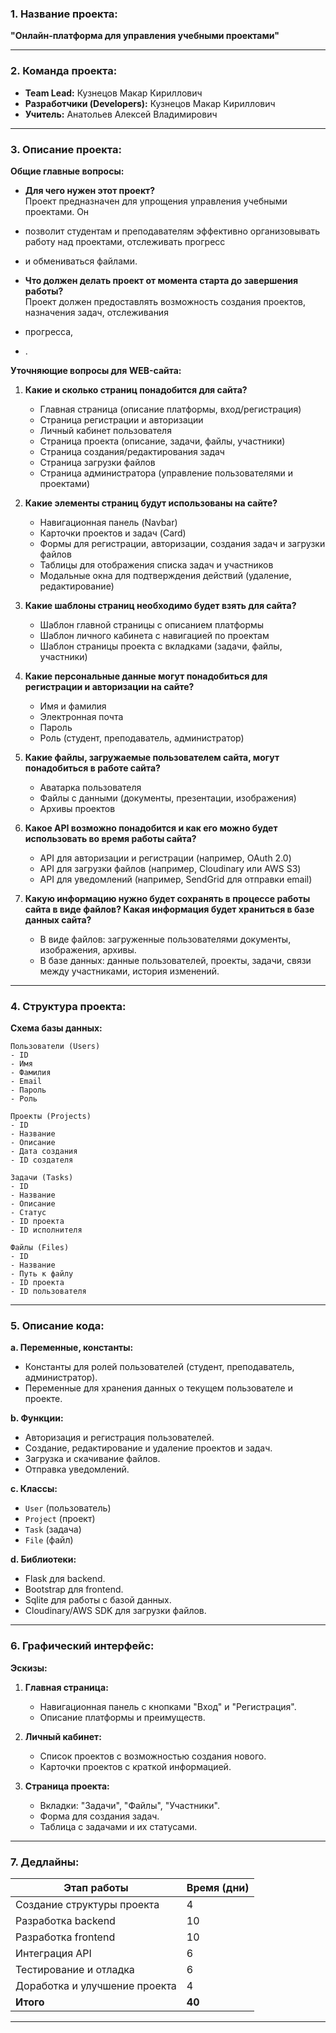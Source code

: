 ### 1. Название проекта:  
**"Онлайн-платформа для управления учебными проектами"**

---

### 2. Команда проекта:  
- **Team Lead:** Кузнецов Макар Кириллович 
- **Разработчики (Developers):** Кузнецов Макар Кириллович 
- **Учитель:** Анатольев Алексей Владимирович

---

### 3. Описание проекта:  
**Общие главные вопросы:**  
- **Для чего нужен этот проект?**  
  Проект предназначен для упрощения управления учебными проектами. Он
- позволит студентам и преподавателям эффективно организовывать работу над проектами, отслеживать прогресс
- и обмениваться файлами.  

- **Что должен делать проект от момента старта до завершения работы?**  
  Проект должен предоставлять возможность создания проектов, назначения задач, отслеживания
- прогресса,
- .  

**Уточняющие вопросы для WEB-сайта:**  
1. **Какие и сколько страниц понадобится для сайта?**  
   - Главная страница (описание платформы, вход/регистрация)  
   - Страница регистрации и авторизации  
   - Личный кабинет пользователя  
   - Страница проекта (описание, задачи, файлы, участники)  
   - Страница создания/редактирования задач  
   - Страница загрузки файлов  
   - Страница администратора (управление пользователями и проектами)  

2. **Какие элементы страниц будут использованы на сайте?**  
   - Навигационная панель (Navbar)  
   - Карточки проектов и задач (Card)  
   - Формы для регистрации, авторизации, создания задач и загрузки файлов  
   - Таблицы для отображения списка задач и участников  
   - Модальные окна для подтверждения действий (удаление, редактирование)  

3. **Какие шаблоны страниц необходимо будет взять для сайта?**  
   - Шаблон главной страницы с описанием платформы  
   - Шаблон личного кабинета с навигацией по проектам  
   - Шаблон страницы проекта с вкладками (задачи, файлы, участники)  

4. **Какие персональные данные могут понадобиться для регистрации и авторизации на сайте?**  
   - Имя и фамилия  
   - Электронная почта  
   - Пароль  
   - Роль (студент, преподаватель, администратор)  

5. **Какие файлы, загружаемые пользователем сайта, могут понадобиться в работе сайта?**  
   - Аватарка пользователя  
   - Файлы с данными (документы, презентации, изображения)  
   - Архивы проектов  

6. **Какое API возможно понадобится и как его можно будет использовать во время работы сайта?**  
   - API для авторизации и регистрации (например, OAuth 2.0)  
   - API для загрузки файлов (например, Cloudinary или AWS S3)  
   - API для уведомлений (например, SendGrid для отправки email)  

7. **Какую информацию нужно будет сохранять в процессе работы сайта в виде файлов? Какая информация будет храниться в базе данных сайта?**  
   - В виде файлов: загруженные пользователями документы, изображения, архивы.  
   - В базе данных: данные пользователей, проекты, задачи, связи между участниками, история изменений.  

---

### 4. Структура проекта:  
**Схема базы данных:**  
```
Пользователи (Users)  
- ID  
- Имя  
- Фамилия  
- Email  
- Пароль  
- Роль  

Проекты (Projects)  
- ID  
- Название  
- Описание  
- Дата создания  
- ID создателя  

Задачи (Tasks)  
- ID  
- Название  
- Описание  
- Статус  
- ID проекта  
- ID исполнителя  

Файлы (Files)  
- ID  
- Название  
- Путь к файлу  
- ID проекта  
- ID пользователя  
```

---

### 5. Описание кода:  
**a. Переменные, константы:**  
- Константы для ролей пользователей (студент, преподаватель, администратор).  
- Переменные для хранения данных о текущем пользователе и проекте.  

**b. Функции:**  
- Авторизация и регистрация пользователей.  
- Создание, редактирование и удаление проектов и задач.  
- Загрузка и скачивание файлов.  
- Отправка уведомлений.  
 
**c. Классы:**  
- `User` (пользователь)  
- `Project` (проект)  
- `Task` (задача)  
- `File` (файл)  

**d. Библиотеки:**  
- Flask для backend.  
- Bootstrap для frontend.  
- Sqlite для работы с базой данных.  
- Cloudinary/AWS SDK для загрузки файлов.  
 
---

### 6. Графический интерфейс:  
**Эскизы:**  
1. **Главная страница:**  
   - Навигационная панель с кнопками "Вход" и "Регистрация".  
   - Описание платформы и преимуществ.  

2. **Личный кабинет:**  
   - Список проектов с возможностью создания нового.  
   - Карточки проектов с краткой информацией.  

3. **Страница проекта:**  
   - Вкладки: "Задачи", "Файлы", "Участники".  
   - Форма для создания задач.  
   - Таблица с задачами и их статусами.  

---

### 7. Дедлайны:  
| Этап работы                     | Время (дни) |  
|---------------------------------|-------------|  
| Создание структуры проекта      | 4           |  
| Разработка backend              | 10          |  
| Разработка frontend             | 10          |  
| Интеграция API                  | 6           |  
| Тестирование и отладка          | 6           |  
| Доработка и улучшение проекта   | 4           |  
| **Итого**                       | **40**      |  

--- 
